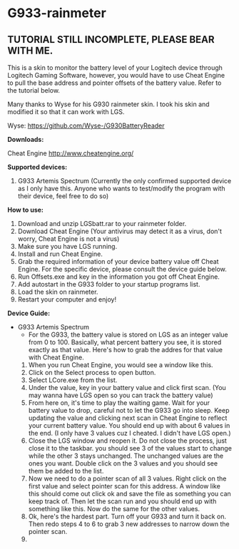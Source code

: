 # G933-rainmeter

## TUTORIAL STILL INCOMPLETE, PLEASE BEAR WITH ME.

This is a skin to monitor the battery level of your Logitech device through Logitech Gaming Software, however, you would have to use Cheat Engine to pull the base address and pointer offsets of the battery value. Refer to the tutorial below.

Many thanks to Wyse for his G930 rainmeter skin. I took his skin and modified it so that it can work with LGS. 

Wyse: https://github.com/Wyse-/G930BatteryReader

**Downloads:**

Cheat Engine http://www.cheatengine.org/

**Supported devices:**
1. G933 Artemis Spectrum (Currently the only confirmed supported device as I only have this. Anyone who wants to test/modify the program with their device, feel free to do so)

**How to use:**
1. Download and unzip LGSbatt.rar to your rainmeter folder.
2. Download Cheat Engine (Your antivirus may detect it as a virus, don't worry, Cheat Engine is not a virus)
3. Make sure you have LGS running.
4. Install and run Cheat Engine.
5. Grab the required information of your device battery value off Cheat Engine. For the specific device, please consult the device guide below.
6. Run Offsets.exe and key in the information you got off Cheat Engine.
7. Add autostart in the G933 folder to your startup programs list.
8. Load the skin on rainmeter.
9. Restart your computer and enjoy!

**Device Guide:**
- G933 Artemis Spectrum
  - For the G933, the battery value is stored on LGS as an integer value from 0 to 100. Basically, what percent battery you see, it is stored exactly as that value. Here's how to grab the addres for that value with Cheat Engine.
  1. When you run Cheat Engine, you would see a window like this.
  2. Click on the Select process to open button.
  3. Select LCore.exe from the list.
  4. Under the value, key in your battery value and click first scan. (You may wanna have LGS open so you can track the battery value)
  5. From here on, it's time to play the waiting game. Wait for your battery value to drop, careful not to let the G933 go into sleep. Keep updating the value and clicking next scan in Cheat Engine to reflect your current battery value. You should end up with about 6 values in the end. (I only have 3 values cuz I cheated. I didn't have LGS open.)
  6. Close the LGS window and reopen it. Do not close the process, just close it to the taskbar. you should see 3 of the values start to change while the other 3 stays unchanged. The unchanged values are the ones you want. Double click on the 3 values and you should see them be added to the list.
  7. Now we need to do a pointer scan of all 3 values. Right click on the first value and select pointer scan for this address. A window like this should come out click ok and save the file as something you can keep track of. Then let the scan run and you should end up with something like this. Now do the same for the other values.
  8. Ok, here's the hardest part. Turn off your G933 and turn it back on. Then redo steps 4 to 6 to grab 3 new addresses to narrow down the pointer scan.
  9. 
